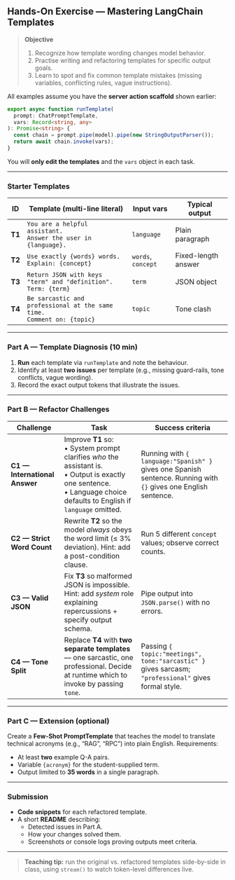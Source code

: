 ## Hands-On Exercise — Mastering LangChain Templates

> **Objective**
> 1. Recognize how template wording changes model behavior.
> 2. Practise writing and refactoring templates for specific output goals.
> 3. Learn to spot and fix common template mistakes (missing variables, conflicting rules, vague instructions).

All examples assume you have the **server action scaffold** shown earlier:

```ts
export async function runTemplate(
  prompt: ChatPromptTemplate,
  vars: Record<string, any>
): Promise<string> {
  const chain = prompt.pipe(model).pipe(new StringOutputParser());
  return await chain.invoke(vars);
}
```

You will **only edit the templates** and the `vars` object in each task.

---

### Starter Templates

| ID | Template (multi-line literal) | Input vars | Typical output |
|----|------------------------------|-----------|----------------|
| **T1** | ```You are a helpful assistant.```<br>```Answer the user in {language}.``` | `language` | Plain paragraph |
| **T2** | ```Use exactly {words} words.```<br>```Explain: {concept}``` | `words`, `concept` | Fixed-length answer |
| **T3** | ```Return JSON with keys "term" and "definition".```<br>```Term: {term}``` | `term` | JSON object |
| **T4** | ```Be sarcastic and professional at the same time.```<br>```Comment on: {topic}``` | `topic` | Tone clash |

---

### Part A — Template Diagnosis (10 min)

1. **Run** each template via `runTemplate` and note the behaviour.
2. Identify at least **two issues** per template (e.g., missing guard-rails, tone conflicts, vague wording).
3. Record the exact output tokens that illustrate the issues.

---

### Part B — Refactor Challenges

| Challenge | Task | Success criteria |
|-----------|------|------------------|
| **C1 — International Answer** | Improve **T1** so:<br>• System prompt clarifies *who* the assistant is.<br>• Output is exactly one sentence.<br>• Language choice defaults to English if `language` omitted. | Running with `{ language:"Spanish" }` gives one Spanish sentence. Running with `{}` gives one English sentence. |
| **C2 — Strict Word Count** | Rewrite **T2** so the model *always* obeys the word limit (≤ 3% deviation). Hint: add a post-condition clause. | Run 5 different `concept` values; observe correct counts. |
| **C3 — Valid JSON** | Fix **T3** so malformed JSON is impossible. Hint: add *system* role explaining repercussions + specify output schema. | Pipe output into `JSON.parse()` with no errors. |
| **C4 — Tone Split** | Replace **T4** with **two separate templates** — one sarcastic, one professional. Decide at runtime which to invoke by passing `tone`. | Passing `{ topic:"meetings", tone:"sarcastic" }` gives sarcasm; `"professional"` gives formal style. |

---

### Part C — Extension (optional)

Create a **Few-Shot PromptTemplate** that teaches the model to translate technical acronyms (e.g., “RAG”, “RPC”) into plain English. Requirements:

* At least **two** example Q-A pairs.
* Variable `{acronym}` for the student-supplied term.
* Output limited to **35 words** in a single paragraph.

---

### Submission

* **Code snippets** for each refactored template.
* A short **README** describing:
    * Detected issues in Part A.
    * How your changes solved them.
    * Screenshots or console logs proving outputs meet criteria.

---

> **Teaching tip:** run the original vs. refactored templates side-by-side in class, using `stream()` to watch token-level differences live.
